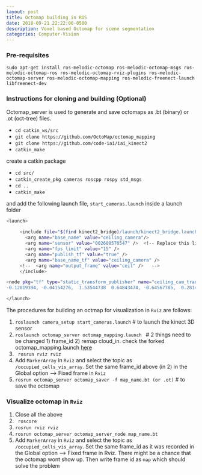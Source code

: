 ```yaml
---
layout: post
title: Octomap building in ROS
date: 2018-09-21 22:22:00-0500
description: Voxel based Octomap for scene segmentation
categories: Computer-Vision
---
```


###  Pre-requisites
```sudo apt-get install ros-melodic-octomap ros-melodic-octomap-msgs ros-melodic-octomap-ros ros-melodic-octomap-rviz-plugins ros-melodic-octomap-server ros-melodic-octomap-mapping ros-melodic-freenect-launch libfreenect-dev ```

### Instructions for cloning and building (Optional)
Octomap_server is used to generate and save octomaps as .bt (binary) or .ot (oct-tree) files.
* `cd catkin_ws/src`
* `git clone https://github.com/OctoMap/octomap_mapping`
* `git clone https://github.com/code-iai/iai_kinect2`
* `catkin_make`

create a catkin package 
 * `cd src/`
 * `catkin_create_pkg cameras roscpp rospy std_msgs`
 * `cd ..`
 * `catkin_make`

and add the following launch file, `start_cameras.launch` inside a launch folder

```bash
<launch>
  
     <include file="$(find kinect2_bridge)/launch/kinect2_bridge.launch">
       <arg name="base_name" value="ceiling_camera"/>
       <arg name="sensor" value="002608570547" />  <!-- Replace this line with your camera serial number -->
       <arg name="fps_limit" value="15" />
       <arg name="publish_tf" value="true" />
       <arg name="base_name_tf" value="ceiling_camera" />
     <!--  <arg name="output_frame" value="ceil" />   -->
     </include>

<node pkg="tf" type="static_transform_publisher" name="ceiling_cam_transform" args="
-0.12019394, -0.04154276,  1.53544738  0.64843474, -0.64567785,  0.28140082, -0.28887035 /world /ceiling_camera_link 100"/>  

</launch>
```

The procedures for building an octmap for visualization in `Rviz` are follows:

1. ``` roslaunch camera_setup start_cameras.launch ```  # to launch the kinect 3D sensor 
2. ```roslaunch octomap_server octomap_mapping.launch ``` # 2 things need to be changed 1) frame_id   2) remap cloud_in. check the forked octomap_mapping.launch [here](https://github.com/ashBabu/panda_moveit_config_ash/blob/master/launch/demo_promp.launch#L32)
3. ``` rosrun rviz rviz```
4. Add `MarkerArray` in `Rviz` and select the topic as `/occupied_cells_vis_array`. Set the same frame_id above (in 2) in the Global option --> Fixed frame in `Rviz`
5. ```rosrun octomap_server octomap_saver -f map_name.bt (or .ot)``` # to save the octomap

### Visualize octomap in `Rviz`
1. Close all the above
2. ``` roscore```  
3. ``` rosrun rviz rviz ```
4. ``` rosrun octomap_server octomap_server_node map_name.bt ```
5. Add `MarkerArray` in `Rviz` and select the topic as `/occupied_cells_vis_array`. Set the same frame_id as it was recorded in the Global option --> Fixed frame in Rviz. There might be a chance that the octomap wont show up. Then write frame id as `map` which should solve the problem
